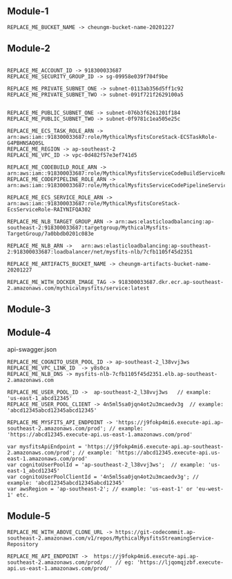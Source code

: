 ## Module-1

```
REPLACE_ME_BUCKET_NAME -> cheungm-bucket-name-20201227
```

## Module-2

```

REPLACE_ME_ACCOUNT_ID -> 918300033687
REPLACE_ME_SECURITY_GROUP_ID -> sg-09958e039f704f9be

REPLACE_ME_PRIVATE_SUBNET_ONE -> subnet-0113ab356d5ff1c92
REPLACE_ME_PRIVATE_SUBNET_TWO -> subnet-091f721f2629100a5


REPLACE_ME_PUBLIC_SUBNET_ONE -> subnet-076b3f6261201f184
REPLACE_ME_PUBLIC_SUBNET_TWO -> subnet-0f9781c1ea505e25c

REPLACE_ME_ECS_TASK_ROLE_ARN -> arn:aws:iam::918300033687:role/MythicalMysfitsCoreStack-ECSTaskRole-G4PBHNSAQ0SL
REPLACE_ME_REGION -> ap-southeast-2
REPLACE_ME_VPC_ID -> vpc-0d482f57e3ef741d5

REPLACE_ME_CODEBUILD_ROLE_ARN -> arn:aws:iam::918300033687:role/MythicalMysfitsServiceCodeBuildServiceRo
REPLACE_ME_CODEPIPELINE_ROLE_ARN -> arn:aws:iam::918300033687:role/MythicalMysfitsServiceCodePipelineServiceRole

REPLACE_ME_ECS_SERVICE_ROLE_ARN -> arn:aws:iam::918300033687:role/MythicalMysfitsCoreStack-EcsServiceRole-RAIYNIFQA302

REPLACE_ME_NLB_TARGET_GROUP_ARN -> arn:aws:elasticloadbalancing:ap-southeast-2:918300033687:targetgroup/MythicalMysfits-TargetGroup/7a0bbdb0201c083e

REPLACE_ME_NLB_ARN ->   arn:aws:elasticloadbalancing:ap-southeast-2:918300033687:loadbalancer/net/mysfits-nlb/7cfb1105f45d2351

REPLACE_ME_ARTIFACTS_BUCKET_NAME -> cheungm-artifacts-bucket-name-20201227

REPLACE_ME_WITH_DOCKER_IMAGE_TAG -> 918300033687.dkr.ecr.ap-southeast-2.amazonaws.com/mythicalmysfits/service:latest

```
## Module-3


## Module-4

api-swagger.json
```
REPLACE_ME_COGNITO_USER_POOL_ID -> ap-southeast-2_l38vvj3ws
REPLACE_ME_VPC_LINK_ID  -> y8s0ca
REPLACE_ME_NLB_DNS -> mysfits-nlb-7cfb1105f45d2351.elb.ap-southeast-2.amazonaws.com
```


```
REPLACE_ME_USER_POOL_ID ->  ap-southeast-2_l38vvj3ws   // example: 'us-east-1_abcd12345'
REPLACE_ME_USER_POOL_CLIENT -> 4n5ml5sa0jqn4ot2u3mcaedv3g  // example: 'abcd12345abcd12345abcd12345'

REPLACE_ME_MYSFITS_API_ENDPOINT -> 'https://j9fokp4mi6.execute-api.ap-southeast-2.amazonaws.com/prod'; // example: 'https://abcd12345.execute-api.us-east-1.amazonaws.com/prod'

```
    var mysfitsApiEndpoint = 'https://j9fokp4mi6.execute-api.ap-southeast-2.amazonaws.com/prod'; // example: 'https://abcd12345.execute-api.us-east-1.amazonaws.com/prod'
    var cognitoUserPoolId = 'ap-southeast-2_l38vvj3ws';  // example: 'us-east-1_abcd12345'
    var cognitoUserPoolClientId = '4n5ml5sa0jqn4ot2u3mcaedv3g'; // example: 'abcd12345abcd12345abcd12345'
    var awsRegion = 'ap-southeast-2'; // example: 'us-east-1' or 'eu-west-1' etc.


## Module-5

```
REPLACE_ME_WITH_ABOVE_CLONE_URL -> https://git-codecommit.ap-southeast-2.amazonaws.com/v1/repos/MythicalMysfitsStreamingService-Repository

REPLACE_ME_API_ENDPOINT ->  https://j9fokp4mi6.execute-api.ap-southeast-2.amazonaws.com/prod/    // eg: 'https://ljqomqjzbf.execute-api.us-east-1.amazonaws.com/prod/'
```
